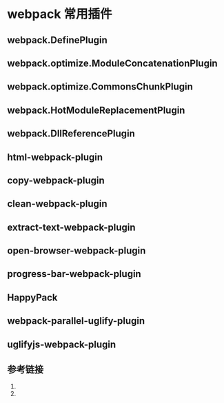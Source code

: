 <!--
 * @Author: SilvesterChiao
 * @Date: 2020-07-27 14:31:10
 * @LastEditors: SilvesterChiao
 * @LastEditTime: 2020-08-10 14:01:30
--> 

# webpack 常用插件

<h2 id="define-plugin">webpack.DefinePlugin</h2>

<h2 id="module-concatenation-plugin">webpack.optimize.ModuleConcatenationPlugin</h2>

<h2 id="commons-chunk-plugin">webpack.optimize.CommonsChunkPlugin</h2>

<h2 id="hot-module-replacement-plugin">webpack.HotModuleReplacementPlugin</h2>

<h2 id="dll-reference-plugin">webpack.DllReferencePlugin</h2>

<h2 id="html-webpack-plugin">html-webpack-plugin</h2>

<h2 id="copy-webpack-plugin">copy-webpack-plugin</h2>

<h2 id="clean-webpack-plugin">clean-webpack-plugin</h2>

<h2 id="extract-text-webpack-plugin">extract-text-webpack-plugin</h2>

<h2 id="open-browser-webpack-plugin">open-browser-webpack-plugin</h2>

<h2 id="progress-bar-webpack-plugin">progress-bar-webpack-plugin</h2>

<h2 id="happy-pack">HappyPack</h2>

<h2 id="webpack-parallel-uglify-plugin">webpack-parallel-uglify-plugin</h2>

<h2 id="uglifyjs-webpack-plugin">uglifyjs-webpack-plugin</h2>

## 参考链接

1. []()
1. []()
